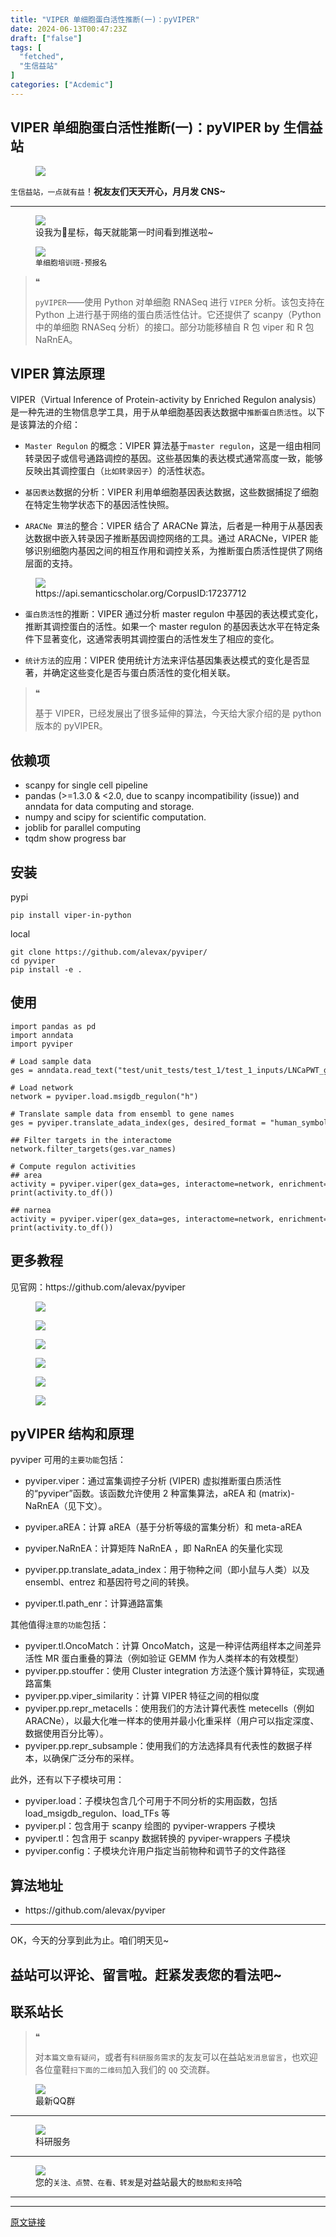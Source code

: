 ```yaml
---
title: "VIPER 单细胞蛋白活性推断(一)：pyVIPER"
date: 2024-06-13T00:47:23Z
draft: ["false"]
tags: [
  "fetched",
  "生信益站"
]
categories: ["Acdemic"]
---
```

VIPER 单细胞蛋白活性推断(一)：pyVIPER by 生信益站
------
<div><section data-tool="mdnice编辑器" data-website="https://www.mdnice.com"><figure data-tool="mdnice编辑器"><img data-imgfileid="100027847" data-ratio="0.278125" data-src="https://mmbiz.qpic.cn/sz_mmbiz_gif/mhoJzVKWSibibFpqLaHtmMialEcadgstRAOKMlP09QAwavcXv7jicoPePMlZqULCV6OEZeX8Bo0mpgR3vS53ia64KKA/640?wx_fmt=gif&amp;from=appmsg" data-type="gif" data-w="640" src="https://mmbiz.qpic.cn/sz_mmbiz_gif/mhoJzVKWSibibFpqLaHtmMialEcadgstRAOKMlP09QAwavcXv7jicoPePMlZqULCV6OEZeX8Bo0mpgR3vS53ia64KKA/640?wx_fmt=gif&amp;from=appmsg"></figure><p data-tool="mdnice编辑器"><code>生信益站，一点就有益</code>！<strong>祝友友们天天开心，月月发 CNS~</strong></p><section><mp-common-profile data-pluginname="mpprofile" data-id="MzU1NTk0MTUxMg==" data-headimg="http://mmbiz.qpic.cn/sz_mmbiz_png/mhoJzVKWSib8n88v0Cj6koLMO8nOuGacicngmJdb0zgmMpxaXYnrB7sjV5iar1cTzTDLsicoyNKrjic1Hgric41HObSQ/0?wx_fmt=png" data-nickname="生信益站" data-alias="" data-signature="生物信息或基因测序数据分析、软件算法、科研绘图、Python/Perl/R代码分享。" data-from="0" data-is_biz_ban="0"></mp-common-profile></section><hr data-tool="mdnice编辑器"><figure data-tool="mdnice编辑器"><img data-imgfileid="100027846" data-ratio="0.3768518518518518" data-src="https://mmbiz.qpic.cn/sz_mmbiz_png/mhoJzVKWSibibFpqLaHtmMialEcadgstRAOIz7FOrOhoIBBcNtyUk6Nrx4VwbvFXmNvkLTNJ89TNjtHyRoeHcoynA/640?wx_fmt=png&amp;from=appmsg" data-type="png" data-w="1080" src="https://mmbiz.qpic.cn/sz_mmbiz_png/mhoJzVKWSibibFpqLaHtmMialEcadgstRAOIz7FOrOhoIBBcNtyUk6Nrx4VwbvFXmNvkLTNJ89TNjtHyRoeHcoynA/640?wx_fmt=png&amp;from=appmsg"><figcaption>设我为🌟星标，每天就能第一时间看到推送啦~</figcaption></figure><figure data-tool="mdnice编辑器"><img data-imgfileid="100027845" data-ratio="1" data-src="https://mmbiz.qpic.cn/sz_mmbiz_jpg/mhoJzVKWSibibFpqLaHtmMialEcadgstRAOLbxZIZ2dGEMoGgYRuGZynbsibwGSP245HtTg1v2EEL0myUgaZBvF9Bw/640?wx_fmt=jpeg&amp;from=appmsg" data-type="jpeg" data-w="1024" src="https://mmbiz.qpic.cn/sz_mmbiz_jpg/mhoJzVKWSibibFpqLaHtmMialEcadgstRAOLbxZIZ2dGEMoGgYRuGZynbsibwGSP245HtTg1v2EEL0myUgaZBvF9Bw/640?wx_fmt=jpeg&amp;from=appmsg"><figcaption><code>单细胞培训班-预报名</code></figcaption></figure><blockquote data-tool="mdnice编辑器"><span>❝</span><p><code>pyVIPER</code>——<span>使用 Python 对单细胞 RNASeq 进行 </span><code><span>VIPER</span></code><span> 分析。该包支持在 Python 上进行基于网络的蛋白质活性估计。</span>它还提供了 scanpy（Python 中的单细胞 RNASeq 分析）的接口。部分功能移植自 R 包 viper 和 R 包 NaRnEA。</p></blockquote><h1 data-tool="mdnice编辑器"><span></span><span>VIPER 算法原理</span><span></span></h1><p data-tool="mdnice编辑器">VIPER（Virtual Inference of Protein-activity by Enriched Regulon analysis）是一种先进的生物信息学工具，用于从单细胞基因表达数据中<code>推断蛋白质活性</code>。以下是该算法的介绍：</p><ul data-tool="mdnice编辑器"><li><section><p><code>Master Regulon</code> 的概念：VIPER 算法基于<code>master regulon</code>，这是一组由相同转录因子或信号通路调控的基因。这些基因集的表达模式通常高度一致，能够反映出其调控蛋白（<code>比如转录因子</code>）的活性状态。</p></section></li><li><section><p><code>基因表达</code>数据的分析：VIPER 利用单细胞基因表达数据，这些数据捕捉了细胞在特定生物学状态下的基因活性快照。</p></section></li><li><section><p><code>ARACNe 算法</code>的整合：VIPER 结合了 ARACNe 算法，后者是一种用于从基因表达数据中嵌入转录因子推断基因调控网络的工具。通过 ARACNe，VIPER 能够识别细胞内基因之间的相互作用和调控关系，为推断蛋白质活性提供了网络层面的支持。</p></section></li></ul><figure data-tool="mdnice编辑器"><img data-imgfileid="100027844" data-ratio="0.8940568475452196" data-src="https://mmbiz.qpic.cn/sz_mmbiz_png/mhoJzVKWSibibFpqLaHtmMialEcadgstRAO9JhwzjarKvRIXUmnjiaiasgjtVepfFWpWqawz6oBiaDIdp8KmLNY3MNwA/640?wx_fmt=png&amp;from=appmsg" data-type="png" data-w="774" src="https://mmbiz.qpic.cn/sz_mmbiz_png/mhoJzVKWSibibFpqLaHtmMialEcadgstRAO9JhwzjarKvRIXUmnjiaiasgjtVepfFWpWqawz6oBiaDIdp8KmLNY3MNwA/640?wx_fmt=png&amp;from=appmsg"><figcaption>https://api.semanticscholar.org/CorpusID:17237712</figcaption></figure><ul data-tool="mdnice编辑器"><li><section><p><code>蛋白质活性</code>的推断：VIPER 通过分析 master regulon 中基因的表达模式变化，推断其调控蛋白的活性。如果一个 master regulon 的基因表达水平在特定条件下显著变化，这通常表明其调控蛋白的活性发生了相应的变化。</p></section></li><li><section><p><code>统计方法</code>的应用：VIPER 使用统计方法来评估基因集表达模式的变化是否显著，并确定这些变化是否与蛋白质活性的变化相关联。</p></section></li></ul><blockquote data-tool="mdnice编辑器"><span>❝</span><p>基于 VIPER，已经发展出了很多延伸的算法，<span>今天给大家介绍的是 python 版本的 pyVIPER。</span></p></blockquote><h1 data-tool="mdnice编辑器"><span></span><span>依赖项</span><span></span></h1><ul data-tool="mdnice编辑器"><li><section>scanpy for single cell pipeline</section></li><li><section>pandas (&gt;=1.3.0 &amp; &lt;2.0, due to scanpy incompatibility (issue)) and anndata for data computing and storage.</section></li><li><section>numpy and scipy for scientific computation.</section></li><li><section>joblib for parallel computing</section></li><li><section>tqdm show progress bar</section></li></ul><h1 data-tool="mdnice编辑器"><span></span><span>安装</span><span></span></h1><p data-tool="mdnice编辑器">pypi</p><pre data-tool="mdnice编辑器"><span></span><code>pip install viper-in-python<br></code></pre><p data-tool="mdnice编辑器">local</p><pre data-tool="mdnice编辑器"><span></span><code>git <span>clone</span> https://github.com/alevax/pyviper/<br><span>cd</span> pyviper<br>pip install -e .<br></code></pre><h1 data-tool="mdnice编辑器"><span></span><span>使用</span><span></span></h1><pre data-tool="mdnice编辑器"><span></span><code><span>import</span> pandas <span>as</span> pd<br><span>import</span> anndata<br><span>import</span> pyviper<br><br><span># Load sample data</span><br>ges = anndata.read_text(<span>"test/unit_tests/test_1/test_1_inputs/LNCaPWT_gExpr_GES.tsv"</span>).T<br><br><span># Load network</span><br>network = pyviper.load.msigdb_regulon(<span>"h"</span>)<br><br><span># Translate sample data from ensembl to gene names</span><br>ges = pyviper.translate_adata_index(ges, desired_format = <span>"human_symbol"</span>)<br><br><span>## Filter targets in the interactome</span><br>network.filter_targets(ges.var_names)<br><br><span># Compute regulon activities</span><br><span>## area</span><br>activity = pyviper.viper(gex_data=ges, interactome=network, enrichment=<span>"area"</span>)<br>print(activity.to_df())<br><br><span>## narnea</span><br>activity = pyviper.viper(gex_data=ges, interactome=network, enrichment=<span>"narnea"</span>, eset_filter=<span>False</span>)<br>print(activity.to_df())<br></code></pre><h1 data-tool="mdnice编辑器"><span></span><span>更多教程</span><span></span></h1><p data-tool="mdnice编辑器">见官网：https://github.com/alevax/pyviper</p><figure data-tool="mdnice编辑器"><img data-imgfileid="100027843" data-ratio="0.18611111111111112" data-src="https://mmbiz.qpic.cn/sz_mmbiz_png/mhoJzVKWSibibFpqLaHtmMialEcadgstRAOYRH50Rl8tI4Jo7g5EM0Jey3XoH6Md1xNkCeINFfo1C89H0uds0lGag/640?wx_fmt=png&amp;from=appmsg" data-type="png" data-w="1080" src="https://mmbiz.qpic.cn/sz_mmbiz_png/mhoJzVKWSibibFpqLaHtmMialEcadgstRAOYRH50Rl8tI4Jo7g5EM0Jey3XoH6Md1xNkCeINFfo1C89H0uds0lGag/640?wx_fmt=png&amp;from=appmsg"></figure><figure data-tool="mdnice编辑器"><img data-imgfileid="100027850" data-ratio="0.20833333333333334" data-src="https://mmbiz.qpic.cn/sz_mmbiz_png/mhoJzVKWSibibFpqLaHtmMialEcadgstRAOR5FHrBZyYL4jlLicd6D2gE4q9J3WmQ0bLrByDAUIkhGvEbibnGeoJTYA/640?wx_fmt=png&amp;from=appmsg" data-type="png" data-w="1080" src="https://mmbiz.qpic.cn/sz_mmbiz_png/mhoJzVKWSibibFpqLaHtmMialEcadgstRAOR5FHrBZyYL4jlLicd6D2gE4q9J3WmQ0bLrByDAUIkhGvEbibnGeoJTYA/640?wx_fmt=png&amp;from=appmsg"></figure><figure data-tool="mdnice编辑器"><img data-imgfileid="100027852" data-ratio="0.5731481481481482" data-src="https://mmbiz.qpic.cn/sz_mmbiz_png/mhoJzVKWSibibFpqLaHtmMialEcadgstRAO4bAUTVGBtnKddkIqAJjb1sxlleTlKoFVib1b2cJhFibG8UPIZDINgQSg/640?wx_fmt=png&amp;from=appmsg" data-type="png" data-w="1080" src="https://mmbiz.qpic.cn/sz_mmbiz_png/mhoJzVKWSibibFpqLaHtmMialEcadgstRAO4bAUTVGBtnKddkIqAJjb1sxlleTlKoFVib1b2cJhFibG8UPIZDINgQSg/640?wx_fmt=png&amp;from=appmsg"></figure><figure data-tool="mdnice编辑器"><img data-imgfileid="100027848" data-ratio="0.3518705763397371" data-src="https://mmbiz.qpic.cn/sz_mmbiz_png/mhoJzVKWSibibFpqLaHtmMialEcadgstRAOwBEN3RbicFdwoarIkTc9MyJxagzm3XK8PJiaONSibsPU17L1Y7CNqY2xg/640?wx_fmt=png&amp;from=appmsg" data-type="png" data-w="989" src="https://mmbiz.qpic.cn/sz_mmbiz_png/mhoJzVKWSibibFpqLaHtmMialEcadgstRAOwBEN3RbicFdwoarIkTc9MyJxagzm3XK8PJiaONSibsPU17L1Y7CNqY2xg/640?wx_fmt=png&amp;from=appmsg"></figure><figure data-tool="mdnice编辑器"><img data-imgfileid="100027849" data-ratio="0.8520710059171598" data-src="https://mmbiz.qpic.cn/sz_mmbiz_png/mhoJzVKWSibibFpqLaHtmMialEcadgstRAOkdmT49mWgpUyFITdxZ4A2mgWz2bOP3wicXqH7GzRVsSWwX87ch3GD8g/640?wx_fmt=png&amp;from=appmsg" data-type="png" data-w="845" src="https://mmbiz.qpic.cn/sz_mmbiz_png/mhoJzVKWSibibFpqLaHtmMialEcadgstRAOkdmT49mWgpUyFITdxZ4A2mgWz2bOP3wicXqH7GzRVsSWwX87ch3GD8g/640?wx_fmt=png&amp;from=appmsg"></figure><figure data-tool="mdnice编辑器"><img data-imgfileid="100027851" data-ratio="0.6148148148148148" data-src="https://mmbiz.qpic.cn/sz_mmbiz_png/mhoJzVKWSibibFpqLaHtmMialEcadgstRAO2e26hia8CibekCgeFbbibEmU6dicjibQ5AjAqErzKEgHLpramj0BW70Xuow/640?wx_fmt=png&amp;from=appmsg" data-type="png" data-w="1080" src="https://mmbiz.qpic.cn/sz_mmbiz_png/mhoJzVKWSibibFpqLaHtmMialEcadgstRAO2e26hia8CibekCgeFbbibEmU6dicjibQ5AjAqErzKEgHLpramj0BW70Xuow/640?wx_fmt=png&amp;from=appmsg"></figure><h1 data-tool="mdnice编辑器"><span></span><span>pyVIPER 结构和原理</span><span></span></h1><p data-tool="mdnice编辑器">pyviper 可用的<code>主要功能</code>包括：</p><ul data-tool="mdnice编辑器"><li><section><p>pyviper.viper：通过富集调控子分析 (VIPER) 虚拟推断蛋白质活性的“pyviper”函数。该函数允许使用 2 种富集算法，aREA 和 (matrix)-NaRnEA（见下文）。</p></section></li><li><section><p>pyviper.aREA：计算 aREA（基于分析等级的富集分析）和 meta-aREA</p></section></li><li><section><p>pyviper.NaRnEA：计算矩阵 NaRnEA ，即 NaRnEA 的矢量化实现</p></section></li><li><section><p>pyviper.pp.translate_adata_index：用于物种之间（即小鼠与人类）以及 ensembl、entrez 和基因符号之间的转换。</p></section></li><li><section><p>pyviper.tl.path_enr：计算通路富集</p></section></li></ul><p data-tool="mdnice编辑器">其他值得<code>注意的功能</code>包括：</p><ul data-tool="mdnice编辑器"><li><section>pyviper.tl.OncoMatch：计算 OncoMatch，这是一种评估两组样本之间差异活性 MR 蛋白重叠的算法（例如验证 GEMM 作为人类样本的有效模型）</section></li><li><section>pyviper.pp.stouffer：使用 Cluster integration 方法逐个簇计算特征，实现通路富集</section></li><li><section>pyviper.pp.viper_similarity：计算 VIPER 特征之间的相似度</section></li><li><section>pyviper.pp.repr_metacells：使用我们的方法计算代表性 metecells（例如 ARACNe），以最大化唯一样本的使用并最小化重采样（用户可以指定深度、数据使用百分比等）。</section></li><li><section>pyviper.pp.repr_subsample：使用我们的方法选择具有代表性的数据子样本，以确保广泛分布的采样。</section></li></ul><p data-tool="mdnice编辑器">此外，还有以下子模块可用：</p><ul data-tool="mdnice编辑器"><li><section>pyviper.load：子模块包含几个可用于不同分析的实用函数，包括 load_msigdb_regulon、load_TFs 等</section></li><li><section>pyviper.pl：包含用于 scanpy 绘图的 pyviper-wrappers 子模块</section></li><li><section>pyviper.tl：包含用于 scanpy 数据转换的 pyviper-wrappers 子模块</section></li><li><section>pyviper.config：子模块允许用户指定当前物种和调节子的文件路径</section></li></ul><h1 data-tool="mdnice编辑器"><span></span><span>算法地址</span><span></span></h1><ul data-tool="mdnice编辑器"><li><section>https://github.com/alevax/pyviper</section></li></ul><hr data-tool="mdnice编辑器"><p data-tool="mdnice编辑器">OK，今天的分享到此为止。咱们明天见~</p><h1 data-tool="mdnice编辑器"><span></span><span>益站可以评论、留言啦。赶紧发表您的看法吧~</span><span></span></h1><h1 data-tool="mdnice编辑器"><span></span><span>联系站长</span><span></span></h1><blockquote data-tool="mdnice编辑器"><span>❝</span><p>对<code>本篇文章有疑问</code>，或者有<code>科研服务需求</code>的友友可以在益站<code>发消息留言</code>，也欢迎各位童鞋<code>扫下面的二维码</code>加入我们的 <code>QQ</code> 交流群。</p></blockquote><figure data-tool="mdnice编辑器"><img data-imgfileid="100027855" data-ratio="1.5" data-src="https://mmbiz.qpic.cn/sz_mmbiz_jpg/mhoJzVKWSibibFpqLaHtmMialEcadgstRAOOYs4U6ZN3nJCtdBIx72H3QSby5z1BLX6ybx5icibHuotXouZ2w0bThiaw/640?wx_fmt=jpeg&amp;from=appmsg" data-type="jpeg" data-w="512" src="https://mmbiz.qpic.cn/sz_mmbiz_jpg/mhoJzVKWSibibFpqLaHtmMialEcadgstRAOOYs4U6ZN3nJCtdBIx72H3QSby5z1BLX6ybx5icibHuotXouZ2w0bThiaw/640?wx_fmt=jpeg&amp;from=appmsg"><figcaption>最新QQ群</figcaption></figure><hr data-tool="mdnice编辑器"><figure data-tool="mdnice编辑器"><img data-imgfileid="100027857" data-ratio="0.7277777777777777" data-src="https://mmbiz.qpic.cn/sz_mmbiz_png/mhoJzVKWSibibFpqLaHtmMialEcadgstRAOic2YMXmDrbUMWWZkldl5KVZmEW7OLZNdpNAxFcI8nYriaTXUXlibZia6Gw/640?wx_fmt=png&amp;from=appmsg" data-type="png" data-w="1080" src="https://mmbiz.qpic.cn/sz_mmbiz_png/mhoJzVKWSibibFpqLaHtmMialEcadgstRAOic2YMXmDrbUMWWZkldl5KVZmEW7OLZNdpNAxFcI8nYriaTXUXlibZia6Gw/640?wx_fmt=png&amp;from=appmsg"><figcaption>科研服务</figcaption></figure><hr data-tool="mdnice编辑器"><figure data-tool="mdnice编辑器"><img data-imgfileid="100027856" data-ratio="1" data-src="https://mmbiz.qpic.cn/sz_mmbiz_gif/mhoJzVKWSibibFpqLaHtmMialEcadgstRAOXFGVRg7ibics4H0rm9p8kTYBlQwA8QMic7PDnOuPaNgDkHJPZ73CXWXpQ/640?wx_fmt=gif&amp;from=appmsg" data-type="gif" data-w="240" src="https://mmbiz.qpic.cn/sz_mmbiz_gif/mhoJzVKWSibibFpqLaHtmMialEcadgstRAOXFGVRg7ibics4H0rm9p8kTYBlQwA8QMic7PDnOuPaNgDkHJPZ73CXWXpQ/640?wx_fmt=gif&amp;from=appmsg"><figcaption>您的<code>关注、点赞、在看、转发</code>是对益站最大的<code>鼓励和支持</code>哈</figcaption></figure><hr data-tool="mdnice编辑器"></section><section><mp-common-profile data-pluginname="mpprofile" data-id="MzU1NTk0MTUxMg==" data-headimg="http://mmbiz.qpic.cn/sz_mmbiz_png/mhoJzVKWSib8n88v0Cj6koLMO8nOuGacicngmJdb0zgmMpxaXYnrB7sjV5iar1cTzTDLsicoyNKrjic1Hgric41HObSQ/0?wx_fmt=png" data-nickname="生信益站" data-alias="" data-signature="生物信息或基因测序数据分析、软件算法、科研绘图、Python/Perl/R代码分享。" data-from="0" data-is_biz_ban="0"></mp-common-profile></section><p><mp-style-type data-value="3"></mp-style-type></p></div>  
<hr>
<a href="https://mp.weixin.qq.com/s/qDF1VavcsItO0qHgx-jOXg",target="_blank" rel="noopener noreferrer">原文链接</a>
